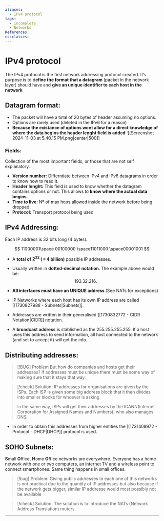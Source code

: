 ```yaml
---
aliases:
  - IPv4 protocol
tags:
  - incomplete
  - Networks
References: 
cssclasses:
---
```

# IPv4 protocol
The IPv4 protocol is the first network addressing protocol created. It’s purpose is to d**efine the format that a datagram** (packet in the network layer) should have and **give an unique identifier to each host in the network**
## Datagram format: 

+ The packet will have a total of 20 bytes of header assuming no options.
+ Options are rarely used (deleted in the IPv6 for a reason)
+ **Because the existance of options wont allow for a direct knowledge of where the data begins the header lenght field is added**
![[Screenshot 2024-11-03 at 5.40.15 PM.png|center|500]]
### Fields:
Collection of the most important fields, or those that are not self explanatory.
+ **Version number:** Differntiate between IPv4 and IPv6 datagrams in order to know how to read it.
+ **Header lenght:** This field is used to know whether the datagram contains options or not. This allows to **know where the actual data begins**.
+ **Time to live:** Nº of max hops allowed inside the network before being dropped.
+ **Protocol:** Transport protocol being used

## IPv4 Addressing:
Each IP address is 32 bits long (4 bytes). 

$$
11000001\space 00100000 \space11011000 \space00001001
$$

+ A **total of $2^32$ ( $\equiv$ 4 billion)** possible IP addresses. 
+ Usually written in **dotted-decimal notation**. The example above would be:
  $$ 193.32.216.$$
  

+ **All interfaces must have an UNIQUE address** (See NATs for exceptions)
+ IP Networks where each host has its own IP address are called [[1730827988 - Subnets|Subnets]].
+ Addresses are written in their generalised [[1730832772 - CIDR Notation|CIDR]] notation.
+ A **broadcast address** is stablished as the $255.255.255.255$. If a host uses this address to send information, all host connected to the network (and set to accept it) will get the info.

## Distributing addresses:

> [!BUG] Problem 
> But how do companies and hosts get their addresses? If addresses must be unique there must be some way of making sure that it stays that way.
> 

> [!check] Solution: 
> IP addresses for  organisations are given by the  ISPs. Each ISP is given some big address block that it then divides into smaller blocks for whoever is asking.
> 
> In the same way, ISPs will get their addresses by the ICANN(Internet Corporation for Assigned Names and Numbers), who also manages DNS.

+ In order to obtain this addresses from higher entities the [[1731409972 - Protocol - DHCP|DHCP]] protocol is used. 


## SOHO Subnets: 
**S**mall **O**ffice, **H**ome **O**ffice networks are everywhere. Everyone has a home network with one or two computers, an internet TV and a wireless point to connect smartphones. Same thing happens in small offices.  

> [!bug] Problem: 
>  Giving public addresses to each one of this networks is not practical due to the quantity of IP addresses but also because if the network gets bigger, similar IP addresse  would most possibly not be available


> [!check] Solution: 
> The solution is to introduce the NATs (Network Address Translation) routers.


***
